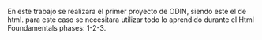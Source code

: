 En este trabajo se realizara el primer proyecto de ODIN, siendo este el de html.
para este caso se necesitara utilizar todo lo aprendido durante el Html Foundamentals phases: 1-2-3.
